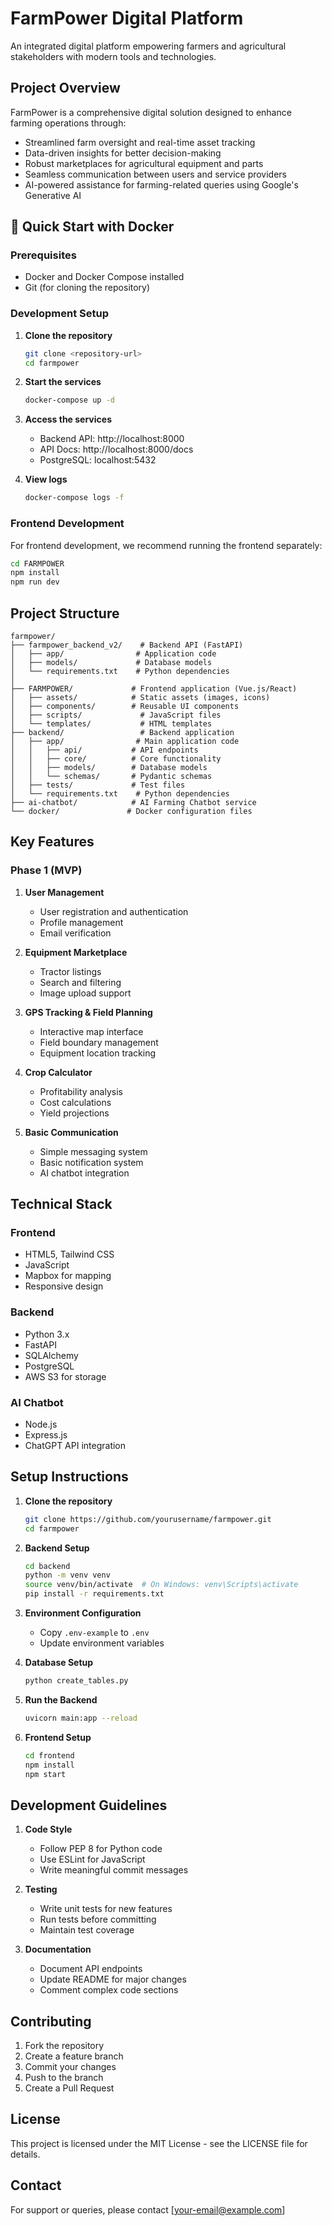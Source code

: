# FarmPower Digital Platform

An integrated digital platform empowering farmers and agricultural stakeholders with modern tools and technologies.

## Project Overview

FarmPower is a comprehensive digital solution designed to enhance farming operations through:
- Streamlined farm oversight and real-time asset tracking
- Data-driven insights for better decision-making
- Robust marketplaces for agricultural equipment and parts
- Seamless communication between users and service providers
- AI-powered assistance for farming-related queries using Google's Generative AI

## 🚀 Quick Start with Docker

### Prerequisites
- Docker and Docker Compose installed
- Git (for cloning the repository)

### Development Setup

1. **Clone the repository**
   ```bash
   git clone <repository-url>
   cd farmpower
   ```

2. **Start the services**
   ```bash
   docker-compose up -d
   ```

3. **Access the services**
   - Backend API: http://localhost:8000
   - API Docs: http://localhost:8000/docs
   - PostgreSQL: localhost:5432

4. **View logs**
   ```bash
   docker-compose logs -f
   ```

### Frontend Development

For frontend development, we recommend running the frontend separately:

```bash
cd FARMPOWER
npm install
npm run dev
```

## Project Structure

```
farmpower/
├── farmpower_backend_v2/    # Backend API (FastAPI)
│   ├── app/                # Application code
│   ├── models/             # Database models
│   └── requirements.txt    # Python dependencies
│
├── FARMPOWER/             # Frontend application (Vue.js/React)
│   ├── assets/            # Static assets (images, icons)
│   ├── components/        # Reusable UI components
│   ├── scripts/             # JavaScript files
│   └── templates/           # HTML templates
├── backend/                 # Backend application
│   ├── app/                # Main application code
│   │   ├── api/           # API endpoints
│   │   ├── core/          # Core functionality
│   │   ├── models/        # Database models
│   │   └── schemas/       # Pydantic schemas
│   ├── tests/             # Test files
│   └── requirements.txt    # Python dependencies
├── ai-chatbot/            # AI Farming Chatbot service
└── docker/               # Docker configuration files
```

## Key Features

### Phase 1 (MVP)

1. **User Management**
   - User registration and authentication
   - Profile management
   - Email verification

2. **Equipment Marketplace**
   - Tractor listings
   - Search and filtering
   - Image upload support

3. **GPS Tracking & Field Planning**
   - Interactive map interface
   - Field boundary management
   - Equipment location tracking

4. **Crop Calculator**
   - Profitability analysis
   - Cost calculations
   - Yield projections

5. **Basic Communication**
   - Simple messaging system
   - Basic notification system
   - AI chatbot integration

## Technical Stack

### Frontend
- HTML5, Tailwind CSS
- JavaScript
- Mapbox for mapping
- Responsive design

### Backend
- Python 3.x
- FastAPI
- SQLAlchemy
- PostgreSQL
- AWS S3 for storage

### AI Chatbot
- Node.js
- Express.js
- ChatGPT API integration

## Setup Instructions

1. **Clone the repository**
   ```bash
   git clone https://github.com/yourusername/farmpower.git
   cd farmpower
   ```

2. **Backend Setup**
   ```bash
   cd backend
   python -m venv venv
   source venv/bin/activate  # On Windows: venv\Scripts\activate
   pip install -r requirements.txt
   ```

3. **Environment Configuration**
   - Copy `.env-example` to `.env`
   - Update environment variables

4. **Database Setup**
   ```bash
   python create_tables.py
   ```

5. **Run the Backend**
   ```bash
   uvicorn main:app --reload
   ```

6. **Frontend Setup**
   ```bash
   cd frontend
   npm install
   npm start
   ```

## Development Guidelines

1. **Code Style**
   - Follow PEP 8 for Python code
   - Use ESLint for JavaScript
   - Write meaningful commit messages

2. **Testing**
   - Write unit tests for new features
   - Run tests before committing
   - Maintain test coverage

3. **Documentation**
   - Document API endpoints
   - Update README for major changes
   - Comment complex code sections

## Contributing

1. Fork the repository
2. Create a feature branch
3. Commit your changes
4. Push to the branch
5. Create a Pull Request

## License

This project is licensed under the MIT License - see the LICENSE file for details.

## Contact

For support or queries, please contact [your-email@example.com] 
